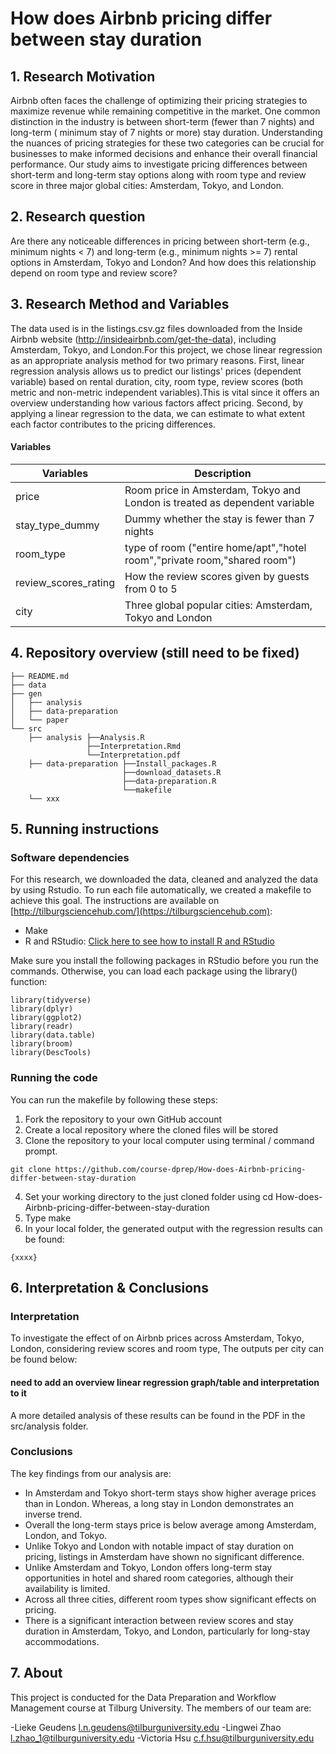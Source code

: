 # How does Airbnb pricing differ between stay duration

## 1. Research Motivation

Airbnb often faces the challenge of optimizing their pricing strategies to maximize revenue while remaining competitive in the market. One common distinction in the industry is between short-term (fewer than 7 nights) and long-term ( minimum stay of 7 nights or more) stay duration. Understanding the nuances of pricing strategies for these two categories can be crucial for businesses to make informed decisions and enhance their overall financial performance. Our study aims to investigate pricing differences between short-term and long-term stay options along with room type and review score in three major global cities: Amsterdam, Tokyo, and London. 

## 2. Research question

Are there any noticeable differences in pricing between short-term (e.g., minimum nights < 7) and long-term (e.g., minimum nights >= 7) rental options in Amsterdam, Tokyo and London? And how does this relationship depend on room type and review score?


## 3. Research Method and Variables

The data used is in the listings.csv.gz files downloaded from the Inside Airbnb website (http://insideairbnb.com/get-the-data), including Amsterdam, Tokyo, and London.For this project, we chose linear regression as an appropriate analysis method for two primary reasons. First, linear regression analysis allows us to predict our listings' prices (dependent variable) based on rental duration, city, room type, review scores (both metric and non-metric independent variables).This is vital since it offers an overview understanding how various factors affect pricing. Second, by applying a linear regression to the data, we can estimate to what extent each factor contributes to the pricing differences. 

#### Variables

| **Variables**                            | **Description**                           |
| ---------------------------------------- |----------------------------------------------------|
| price                                    | Room price in Amsterdam, Tokyo and London is treated as dependent variable
| stay_type_dummy                          | Dummy whether the stay is fewer than 7 nights 
| room_type                                | type of room ("entire home/apt","hotel room","private room,"shared room") |
| review_scores_rating                     | How the review scores given by guests from 0 to 5
| city                                     | Three global popular cities: Amsterdam, Tokyo and London  




## 4. Repository overview (still need to be fixed)

```
├── README.md
├── data
├── gen
│   ├── analysis
│   ├── data-preparation
│   └── paper
└── src
    ├── analysis ├──Analysis.R
                 ├──Interpretation.Rmd
                 └──Interpretation.pdf
    ├── data-preparation ├──Install_packages.R
                         ├──download_datasets.R
                         ├──data-preparation.R
                         └──makefile
    └── xxx
```

## 5. Running instructions

### Software dependencies

For this research, we downloaded the data, cleaned and analyzed the data by using Rstudio. To run each file automatically, we created a makefile to achieve this goal. The instructions are available on [http://tilburgsciencehub.com/](https://tilburgsciencehub.com):

- Make
- R and RStudio: [Click here to see how to install R and RStudio](https://tilburgsciencehub.com/topics/computer-setup/software-installation/rstudio/r/)

Make sure you install the following packages in RStudio before you run the commands. Otherwise, you can load each package using the library() function:

```
library(tidyverse)
library(dplyr)
library(ggplot2)
library(readr)
library(data.table)
library(broom)
library(DescTools)
```

### Running the code

You can run the makefile by following these steps:

1. Fork the repository to your own GitHub account
2. Create a local repository where the cloned files will be stored
3. Clone the repository to your local computer using terminal / command prompt.
```
git clone https://github.com/course-dprep/How-does-Airbnb-pricing-differ-between-stay-duration
```
4. Set your working directory to the just cloned folder using cd How-does-Airbnb-pricing-differ-between-stay-duration
5. Type make
6. In your local folder, the generated output with the regression results can be found:
```
{xxxx}
```

## 6. Interpretation & Conclusions

### Interpretation
To investigate the effect of on Airbnb prices across Amsterdam, Tokyo, London, considering review scores and room type, The outputs per city can be found below: 

#### need to add an overview linear regression graph/table and interpretation to it




A more detailed analysis of these results can be found in the PDF in the src/analysis folder.

### Conclusions
The key findings from our analysis are: 
- In Amsterdam and Tokyo short-term stays show higher average prices than in London. Whereas, a long stay in London demonstrates an inverse trend.
- Overall the long-term stays price is below average among Amsterdam, London, and Tokyo.
- Unlike Tokyo and London with notable impact of stay duration on pricing, listings in Amsterdam have shown no significant difference.
- Unlike Amsterdam and Tokyo, London offers long-term stay opportunities in hotel and shared room categories, although their availability is limited.
- Across all three cities, different room types show significant effects on pricing.
- There is a significant interaction between review scores and stay duration in Amsterdam, Tokyo, and London, particularly for long-stay accommodations.


## 7. About

This project is conducted for the Data Preparation and Workflow Management course at Tilburg University. The members of our team are:

-Lieke Geudens 
  l.n.geudens@tilburguniversity.edu
-Lingwei Zhao 
  l.zhao_1@tilburguniversity.edu
-Victoria Hsu 
  c.f.hsu@tilburguniversity.edu

